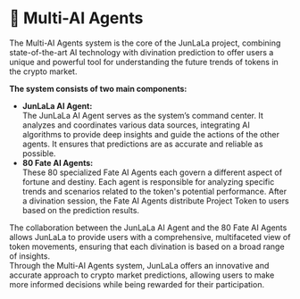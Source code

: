 # 🤖 Multi-AI Agents

The Multi-AI Agents system is the core of the JunLaLa project, combining state-of-the-art AI technology with divination prediction to offer users a unique and powerful tool for understanding the future trends of tokens in the crypto market.

**The system consists of two main components:**

* **JunLaLa AI Agent:**\
  The JunLaLa AI Agent serves as the system’s command center. It analyzes and coordinates various data sources, integrating AI algorithms to provide deep insights and guide the actions of the other agents. It ensures that predictions are as accurate and reliable as possible.
* **80 Fate AI Agents:**\
  These 80 specialized Fate AI Agents each govern a different aspect of fortune and destiny. Each agent is responsible for analyzing specific trends and scenarios related to the token's potential performance. After a divination session, the Fate AI Agents distribute Project Token to users based on the prediction results.

The collaboration between the JunLaLa AI Agent and the 80 Fate AI Agents allows JunLaLa to provide users with a comprehensive, multifaceted view of token movements, ensuring that each divination is based on a broad range of insights.\
Through the Multi-AI Agents system, JunLaLa offers an innovative and accurate approach to crypto market predictions, allowing users to make more informed decisions while being rewarded for their participation.
